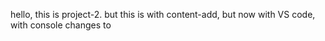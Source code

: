 hello, this is project-2. but this is  with content-add, but now with VS code, with console changes to